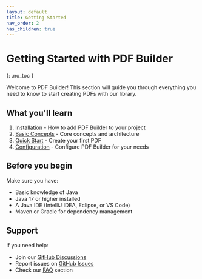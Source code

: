 ```yaml
---
layout: default
title: Getting Started
nav_order: 2
has_children: true
---
```


# Getting Started with PDF Builder
{: .no_toc }

Welcome to PDF Builder! This section will guide you through everything you need to know to start creating PDFs with our library.

## What you'll learn

1. [Installation](installation) - How to add PDF Builder to your project
2. [Basic Concepts](basic-concepts) - Core concepts and architecture
3. [Quick Start](quick-start) - Create your first PDF
4. [Configuration](configuration) - Configure PDF Builder for your needs

## Before you begin

Make sure you have:
- Basic knowledge of Java
- Java 17 or higher installed
- A Java IDE (IntelliJ IDEA, Eclipse, or VS Code)
- Maven or Gradle for dependency management

## Support

If you need help:
- Join our [GitHub Discussions](https://github.com/joabsonlg/pdf-builder/discussions)
- Report issues on [GitHub Issues](https://github.com/joabsonlg/pdf-builder/issues)
- Check our [FAQ](../faq) section
